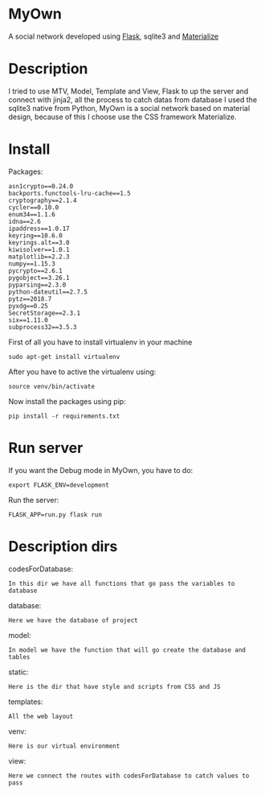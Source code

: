 # MyOwn
A social network developed using [Flask](http://flask.pocoo.org/), sqlite3 and [Materialize](https://materializecss.com/)

# Description

I tried to use MTV, Model, Template and View, Flask to up the server and connect with jinja2, all the process to catch datas from database I used the sqlite3 native from Python, MyOwn is a social network based on material design, because of this I choose use the CSS framework Materialize.

# Install

Packages:

```
asn1crypto==0.24.0
backports.functools-lru-cache==1.5
cryptography==2.1.4
cycler==0.10.0
enum34==1.1.6
idna==2.6
ipaddress==1.0.17
keyring==10.6.0
keyrings.alt==3.0
kiwisolver==1.0.1
matplotlib==2.2.3
numpy==1.15.3
pycrypto==2.6.1
pygobject==3.26.1
pyparsing==2.3.0
python-dateutil==2.7.5
pytz==2018.7
pyxdg==0.25
SecretStorage==2.3.1
six==1.11.0
subprocess32==3.5.3 

```

First of all you have to install virtualenv in your machine

```sudo apt-get install virtualenv```

After you have to active the virtualenv using:

```source venv/bin/activate```

Now install the packages using pip:

```pip install -r requirements.txt```

# Run server

If you want the Debug mode in MyOwn, you have to do:

``` export FLASK_ENV=development ```

Run the server:

```FLASK_APP=run.py flask run```

# Description dirs

codesForDatabase:

``` In this dir we have all functions that go pass the variables to database ```

database:

``` Here we have the database of project ```

model:

``` In model we have the function that will go create the database and tables ```

static:

``` Here is the dir that have style and scripts from CSS and JS ```

templates:

``` All the web layout ```

venv:

``` Here is our virtual environment ```

view:

``` Here we connect the routes with codesForDatabase to catch values to pass ```